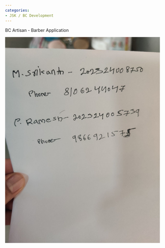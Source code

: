 ```yaml
---
categories:
- JSK / BC Development
---
```

BC Artisan - Barber Application

![](../files/e99f40de-41af-45df-83e4-33f471a8e106.jpg)